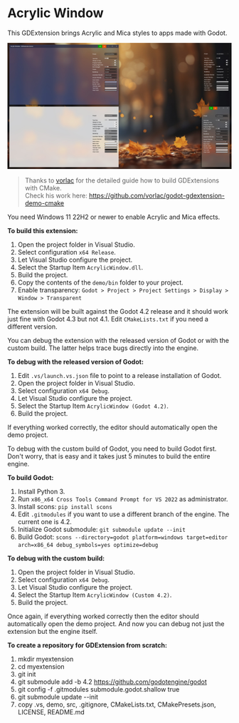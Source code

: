 # Acrylic Window
This GDExtension brings Acrylic and Mica styles to apps made with Godot.

<img src="screenshots/custom_themes.jpeg" alt="Acrylic Blue" width="720"/>

<br/>

> Thanks to [vorlac](https://github.com/vorlac) for the detailed guide how to build GDExtensions with CMake.  
> Check his work here: https://github.com/vorlac/godot-gdextension-demo-cmake

You need Windows 11 22H2 or newer to enable Acrylic and Mica effects.

**To build this extension:**

1. Open the project folder in Visual Studio.
2. Select configuration `x64 Release`.
3. Let Visual Studio configure the project.
4. Select the Startup Item `AcrylicWindow.dll`.
5. Build the project.
6. Copy the contents of the `demo/bin` folder to your project.
7. Enable transparency: `Godot > Project > Project Settings > Display > Window > Transparent`

The extension will be built against the Godot 4.2 release and it should work just fine with Godot 4.3 but not 4.1. Edit `CMakeLists.txt` if you need a different version.

You can debug the extension with the released version of Godot or with the custom build. The latter helps trace bugs directly into the engine.

**To debug with the released version of Godot:**

1. Edit `.vs/launch.vs.json` file to point to a release installation of Godot.
2. Open the project folder in Visual Studio.
3. Select configuration `x64 Debug`.
4. Let Visual Studio configure the project.
5. Select the Startup Item `AcrylicWindow (Godot 4.2)`.
6. Build the project.

If everything worked correctly, the editor should automatically open the demo project.

To debug with the custom build of Godot, you need to build Godot first. Don't worry, that is easy and it takes just 5 minutes to build the entire engine.

**To build Godot:**

1. Install Python 3.
2. Run `x86_x64 Cross Tools Command Prompt for VS 2022` as administrator.
2. Install scons: `pip install scons`
3. Edit `.gitmodules` if you want to use a different branch of the engine. The current one is 4.2.
3. Initialize Godot submodule: `git submodule update --init`
4. Build Godot: `scons --directory=godot platform=windows target=editor arch=x86_64 debug_symbols=yes optimize=debug`

**To debug with the custom build:**

1. Open the project folder in Visual Studio.
2. Select configuration `x64 Debug`.
3. Let Visual Studio configure the project.
4. Select the Startup Item `AcrylicWindow (Custom 4.2)`.
5. Build the project.

Once again, if everything worked correctly then the editor should automatically open the demo project. And now you can debug not just the extension but the engine itself.

**To create a repository for GDExtension from scratch:**

1. mkdir myextension
2. cd myextension
3. git init
4. git submodule add -b 4.2 https://github.com/godotengine/godot
5. git config -f .gitmodules submodule.godot.shallow true
6. git submodule update --init
7. copy .vs, demo, src, .gitignore, CMakeLists.txt, CMakePresets.json, LICENSE, README.md
